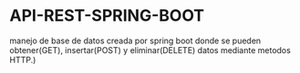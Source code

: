 # API-REST-SPRING-BOOT
manejo de base de datos creada por spring boot donde se pueden obtener(GET), insertar(POST) y eliminar(DELETE) datos mediante metodos HTTP.)
